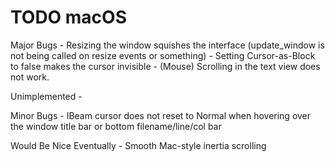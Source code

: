 # TODO macOS

Major Bugs
    - Resizing the window squishes the interface (update_window is not being called on resize events or something)
    - Setting Cursor-as-Block to false makes the cursor invisible
    - (Mouse) Scrolling in the text view does not work.

Unimplemented
    -

Minor Bugs
    - IBeam cursor does not reset to Normal when hovering over the window title bar or bottom filename/line/col bar

Would Be Nice Eventually
    - Smooth Mac-style inertia scrolling